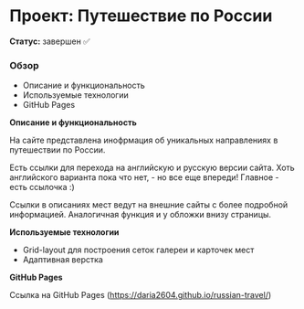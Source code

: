 # Проект: Путешествие по России
**Статус:** завершен ✅

### Обзор
* Описание и функциональность
* Используемые технологии
* GitHub Pages

**Описание и функциональность**

На сайте представлена инофрмация об уникальных направлениях в путешествии по России.

Есть ссылки для перехода на английскую и русскую версии сайта. Хоть английского варианта пока что нет, - но все еще впереди! Главное - есть ссылочка :)

Ссылки в описаниях мест ведут на внешние сайты с более подробной информацией. Аналогичная функция и у обложки внизу страницы.

**Используемые технологии**

* Grid-layout для построения сеток галереи и карточек мест
* Адаптивная верстка

**GitHub Pages**

Ссылка на GitHub Pages (https://daria2604.github.io/russian-travel/)

